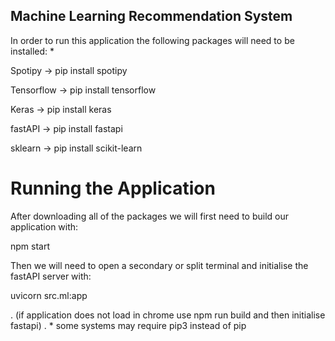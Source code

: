## Machine Learning Recommendation System

In order to run this application the following packages will need to be installed:
*

Spotipy -> pip install spotipy

Tensorflow -> pip install tensorflow

Keras -> pip install keras

fastAPI -> pip install fastapi

sklearn -> pip install scikit-learn

# Running the Application

After downloading all of the packages we will first need to build our application with:

npm start

Then we will need to open a secondary or split terminal and initialise the fastAPI server with:

uvicorn src.ml:app

. (if application does not load in chrome use npm run build and then initialise fastapi)
. * some systems may require pip3 instead of pip
